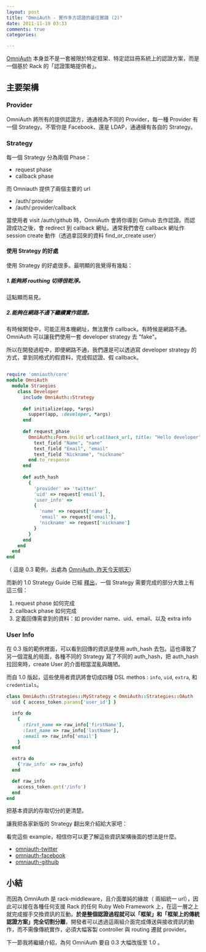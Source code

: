 ```yaml
---
layout: post
title: "OmniAuth - 實作多方認證的最佳實踐 (2)"
date: 2011-11-19 03:33
comments: true
categories: 

---
```


[OmniAuth](https://github.com/intridea/omniauth)  本身並不是一套被限於特定框架、特定認註冊系統上的認證方案，而是一個基於 Rack 的「認證策略提供者」。


## 主要架構

### Provider

OmniAuth 將所有的提供認證方，通通視為不同的 Provider，每一種 Provider 有一個 Strategy。不管你是 Facebook、還是 LDAP，通通擁有各自的 Strategy。

### Strategy

每一個 Strategy 分為兩個 Phase：

* request phase
* callback phase

而 Omniauth 提供了兩個主要的 url

* /auth/:provider
* /auth/:provider/callback

當使用者 visit /auth/github 時，OmniAuth 會將你導到 Github 去作認證。而認證成功之後，會 redirect 到 callback 網址。通常我們會在 callback 網址作 session create 動作（透過拿回來的資料 find_or_create user）

#### 使用 Strategy 的好處

使用 Strategy 的好處很多。最明顯的我覺得有幾點：

##### 1.能夠將 routhing 切得很乾淨。

這點顯而易見。

##### 2.能夠在網路不通下繼續實作認證。

有時候開發中，可能正用本機網址，無法實作 callback。有時候是網路不通。OmniAuth 可以讓我們使用一套 developer strategy 去 "fake"。

所以在開發過程中，即便網路不通，我們還是可以透過寫 developer strategy 的方式，拿到同格式的假資料，完成假認證、假 callback。

``` ruby lib/developer_straegy.rb

require 'omniauth/core'
module OmniAuth
  module Straegies
    class Developer
      include OmniAuth::Strategy
      
      def initialize(app, *args)
        supper(app, :developer, *args)
      end
      
      def request_phase
        OmniAuth::Form.build url:callback_url, title: "Hello developer" do
          text_field "Name", "name"
          text_field "Email", "email"
          text_field "Nickname", "nickname"
        end.to_response
      end
      
      def auth_hash
        {
          'provider' => 'twitter'
          'uid' => request['email'],
          'user_info' => 
          {
            'name' => request['name'],
            'email' => request['email'],
            'nickname' => request['nickname']
          }
        }
      end
    end
  end
end

```

（ 這是 0.3 範例，出處為 [OmniAuth, 昨天今天明天](http://cn.intridea.com/2011/07/omniauth-intro/)）

而新的 1.0 Strategy Guide 已經 [釋出](https://github.com/intridea/omniauth/wiki/Strategy-Contribution-Guide)，一個 Strategy 需要完成的部分大致上有這三個：

1. request phase 如何完成
2. callback phase 如何完成
3. 定義回傳需拿到的資料：如 provider name、uid、email、以及 extra info


### User Info

在 0.3 版的範例裡面，可以看到回傳的資訊是使用 auth_hash 去包。這也導致了另一個混亂的局面，各種不同的 Strategy 寫了不同的 auth_hash，把 auth_hash 拉回來時，create User 的介面相當混亂與醜陋。

而自 1.0 版起，這些使用者資訊將會切成四種 DSL methos : `info`, `uid`, `extra`, 和 `credentials`。

``` ruby
class OmniAuth::Strategies::MyStrategy < OmniAuth::Strategies::OAuth
  uid { access_token.params['user_id'] }

  info do
    {
      :first_name => raw_info['firstName'],
      :last_name => raw_info['lastName'],
      :email => raw_info['email']
    }
  end

  extra do
    {'raw_info' => raw_info}
  end

  def raw_info
    access_token.get('/info')
  end
end

```

把基本資訊的存取切分的更清楚。

讓我把各家新版的 Strategy 翻出來介紹給大家吧：

看完這些 example，相信你可以更了解這些資訊架構後面的想法是什麼。

* [omniauth-twitter](https://github.com/arunagw/omniauth-twitter/blob/master/lib/omniauth/strategies/twitter.rb)
* [omniauth-facebook](https://github.com/mkdynamic/omniauth-facebook/blob/master/lib/omniauth/strategies/facebook.rb)
* [omniauth-githuib](https://github.com/intridea/omniauth-github/blob/master/lib/omniauth/strategies/github.rb)

## 小結

而因為 OmniAuth 是 rack-middleware，且介面單純的緣故（ 兩組統一 url），因此可以接在各種任何支援 Rack 的任何 Ruby Web Framework 上，在這一層之上就完成握手交換資訊的互動。**於是整個認證過程就可以「框架」和「框架上的傳統認證方案」完全切割分離**，開發者可以透過這兩組介面完成傳送與接收資訊的動作，而不需像傳統實作，必須大幅客製 controller 與 routing 遷就 provider。

下一節我將繼續介紹，為何 OmniAuth 要自 0.3 大幅改版至 1.0 。



